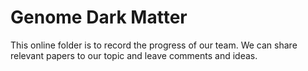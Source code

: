 # Genome Dark Matter

This online folder is to record the progress of our team. We can share relevant papers to our topic and leave comments and ideas. 
